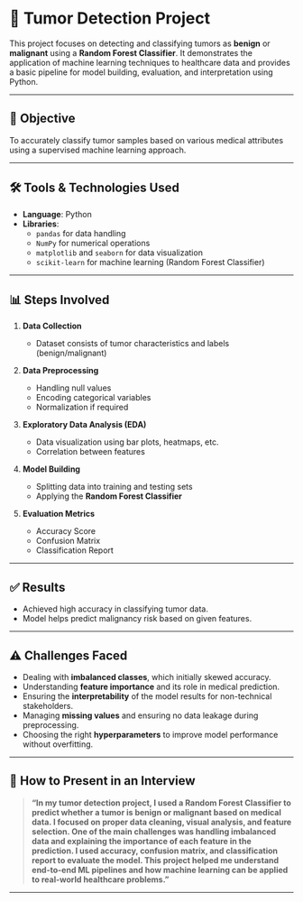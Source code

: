 # 🧠 Tumor Detection Project

This project focuses on detecting and classifying tumors as **benign** or **malignant** using a **Random Forest Classifier**. It demonstrates the application of machine learning techniques to healthcare data and provides a basic pipeline for model building, evaluation, and interpretation using Python.

---

## 📌 Objective

To accurately classify tumor samples based on various medical attributes using a supervised machine learning approach.

---

## 🛠️ Tools & Technologies Used

- **Language**: Python  
- **Libraries**: 
  - `pandas` for data handling  
  - `NumPy` for numerical operations  
  - `matplotlib` and `seaborn` for data visualization  
  - `scikit-learn` for machine learning (Random Forest Classifier)

---

## 📊 Steps Involved

1. **Data Collection**  
   - Dataset consists of tumor characteristics and labels (benign/malignant)

2. **Data Preprocessing**
   - Handling null values
   - Encoding categorical variables
   - Normalization if required

3. **Exploratory Data Analysis (EDA)**
   - Data visualization using bar plots, heatmaps, etc.
   - Correlation between features

4. **Model Building**
   - Splitting data into training and testing sets
   - Applying the **Random Forest Classifier**

5. **Evaluation Metrics**
   - Accuracy Score  
   - Confusion Matrix  
   - Classification Report

---

## ✅ Results

- Achieved high accuracy in classifying tumor data.
- Model helps predict malignancy risk based on given features.

---

## ⚠️ Challenges Faced

- Dealing with **imbalanced classes**, which initially skewed accuracy.
- Understanding **feature importance** and its role in medical prediction.
- Ensuring the **interpretability** of the model results for non-technical stakeholders.
- Managing **missing values** and ensuring no data leakage during preprocessing.
- Choosing the right **hyperparameters** to improve model performance without overfitting.

---

## 💬 How to Present in an Interview

> **“In my tumor detection project, I used a Random Forest Classifier to predict whether a tumor is benign or malignant based on medical data. I focused on proper data cleaning, visual analysis, and feature selection. One of the main challenges was handling imbalanced data and explaining the importance of each feature in the prediction. I used accuracy, confusion matrix, and classification report to evaluate the model. This project helped me understand end-to-end ML pipelines and how machine learning can be applied to real-world healthcare problems.”**

---




